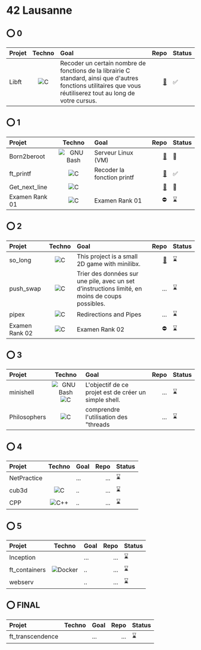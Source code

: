 # 42 Lausanne

## ⭕ 0
| Projet           | Techno                                                                                                     |Goal                                                                                                                                                             | Repo                                                  |Status|
| :--------------- |:---------------:                                                                                           |:-----                                                                                                                                                           |-----:                                                 |------|
| Libft            |<img alt="C" 			        src="https://img.shields.io/badge/-C-A8B9CC?logo=C&logoColor=white"/>             |Recoder un certain nombre de fonctions de la librairie C standard, ainsi que d'autres fonctions utilitaires que vous réutiliserez tout au long de votre cursus.  |[🔗](https://github.com/Madness807/42_libft)           |✅|

## ⭕ 1
| Projet            | Techno                                                                                                    |Goal                                                                                                                                                             |Repo                                                    |Status|
| :---------------  |:---------------:                                                                                          | :-----                                                                                                                                                          |-----:                                                  |------|
| Born2beroot       | <img alt="GNU Bash" 		src="https://img.shields.io/badge/-Bash-4EAA25?logo=GNU Bash&logoColor=white"/>   | Serveur Linux (VM)                                                                                                                                              |  [🔗](https://github.com/Madness807/42_Born2beroot)    |🚧|
| ft_printf         | <img alt="C" 			      src="https://img.shields.io/badge/-C-A8B9CC?logo=C&logoColor=white"/>             | Recoder la fonction printf                                                                                                                                      |  [🔗](https://github.com/Madness807/42_ft_printf)      |✅|
| Get_next_line     | <img alt="C" 			      src="https://img.shields.io/badge/-C-A8B9CC?logo=C&logoColor=white"/>             |                                                                                                                                                                 | [🔗](https://github.com/Madness807/42_get_next_line)   |🚧|
| Examen Rank 01    | <img alt="C" 			      src="https://img.shields.io/badge/-C-A8B9CC?logo=C&logoColor=white"/>             |Examen Rank 01                                                                                                                                                   |   ⛔️                                                     |⌛️|

## ⭕ 2
| Projet            | Techno                                                                                                    |Goal                                                                                                                                                             |Repo                                                     |Status|
| :---------------  |:---------------:                                                                                          | :-----                                                                                                                                                          | -----:                                                  |------| 
| so_long           | <img alt="C" 			      src="https://img.shields.io/badge/-C-A8B9CC?logo=C&logoColor=white"/>             |This project is a small 2D game with minilibx.                                                                                                                   |  [🔗](https://github.com/Madness807/so_long)            |⌛️|
| push_swap         | <img alt="C" 			      src="https://img.shields.io/badge/-C-A8B9CC?logo=C&logoColor=white"/>             |Trier des données sur une pile, avec un set d’instructions limité, en moins de coups possibles.                                                                  | ...                                                     |⌛️|
| pipex             | <img alt="C" 			      src="https://img.shields.io/badge/-C-A8B9CC?logo=C&logoColor=white"/>             |Redirections and Pipes                                                                                                                                           | ...                                                     |⌛️|
| Examen Rank 02    | <img alt="C" 			      src="https://img.shields.io/badge/-C-A8B9CC?logo=C&logoColor=white"/>             |Examen Rank 02                                                                                                                                                   | ⛔️                                                       |⌛️|

## ⭕ 3
| Projet            | Techno                                                                                                     |Goal                                                                                                                                                            |Repo                                                       |Status|
| :---------------  |:---------------:                                                                                           |:-----                                                                                                                                                          | -----:                                                    |------| 
| minishell         | <img alt="GNU Bash" 		src="https://img.shields.io/badge/-Bash-4EAA25?logo=GNU Bash&logoColor=white"/><img alt="C" src="https://img.shields.io/badge/-C-A8B9CC?logo=C&logoColor=white"/>        |L'objectif de ce projet est de créer un simple shell.                     |...                                                        |⌛️|
| Philosophers      | <img alt="C" 			      src="https://img.shields.io/badge/-C-A8B9CC?logo=C&logoColor=white"/>              |comprendre l'utilisation des "threads                                                                                                                                                             |...                                                        |⌛️|

## ⭕ 4
| Projet            | Techno                                                                                                      |Goal                                                                                                                                                           |Repo                                                       |Status|
| :---------------  |:---------------:                                                                                            |:-----                                                                                                                                                        | -----:                                                    |------| 
| NetPractice       |                                                                                                             |...                                                                                                                                                            |  ...                                                      |⌛️|
| cub3d             | <img alt="C" 			      src="https://img.shields.io/badge/-C-A8B9CC?logo=C&logoColor=white"/>               |..                                                                                                                                                             | ...                                                       |⌛️|
| CPP               | <img alt="C++" 			    src="https://img.shields.io/badge/-C++-00599C?logo=C++&logoColor=white"/>           |..                                                                                                                                                             | ...                                                       |⌛️|

## ⭕ 5
| Projet            | Techno                                                                                                      |Goal                                                                                                                                                           |Repo                                                       |Status|
| :---------------  |:---------------:                                                                                            |:-----                                                                                                                                                         | -----:                                                    |------| 
| Inception         |                                                                                                             |...                                                                                                                                                            |  ...                                                      |⌛️|
| ft_containers     | <img alt="Docker" 		src="https://img.shields.io/badge/-Docker-2496ED?logo=Docker&logoColor=white"/>       |..                                                                                                                                                             | ...                                                       |⌛️|
| webserv           |                                                                                                             |..                                                                                                                                                             | ...                                                       |⌛️|

## ⭕ FINAL
| Projet            | Techno                                                                                                      |Goal                                                                                                                                                           |Repo                                                       |Status|
| :---------------  |:---------------:                                                                                            |:-----                                                                                                                                                         |-----:                                                      |------| 
| ft_transcendence  |                                                                                                             |...                                                                                                                                                            |...                                                        |⌛️|

